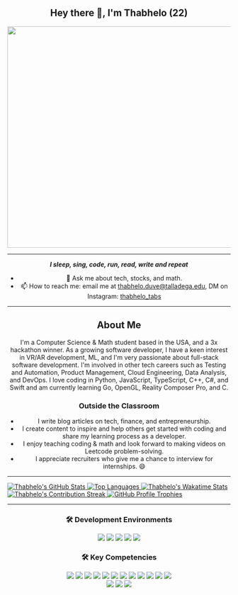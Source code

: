 <div align="center">
    <h2> Hey there 👋, I'm Thabhelo (22) </h2>
    <img src="https://github.com/Thabhelo/thabhelo/assets/50872400/7ee7568e-acec-4ad0-93cd-42866f6d779d" height="500" width="600">
    <hr>
    <p><b><i> I sleep, sing, code, run, read, write and repeat </i></b></p>
    <ul>
        <li>💬 Ask me about tech, stocks, and math.</li>
        <li>📫 How to reach me: email me at <a href="mailto:thabhelo.duve@talladega.edu">thabhelo.duve@talladega.edu</a>, DM on Instagram: <a href="https://instagram.com/thabhelo_tabs">thabhelo_tabs</a></li>
    </ul>
    <hr>
</div> 
<div align="center">
    <h2>About Me</h2>
    <p>I'm a Computer Science & Math student based in the USA, and a 3x hackathon winner. As a growing software developer, I have a keen interest in VR/AR development, ML, and I'm very passionate about full-stack software development. I'm involved in other tech careers such as Testing and Automation, Product Management, Cloud Engineering, Data Analysis, and DevOps. I love coding in Python, JavaScript, TypeScript, C++, C#, and Swift and am currently learning Go, OpenGL, Reality Composer Pro, and C.</p>
    <h3>Outside the Classroom</h3>
    <ul>
        <li>I write blog articles on tech, finance, and entrepreneurship.</li>
        <li>I create content to inspire and help others get started with coding and share my learning process as a developer.</li>
        <li>I enjoy teaching coding & math and look forward to making videos on Leetcode problem-solving.</li>
        <li>I appreciate recruiters who give me a chance to interview for internships. 😄</li>
    </ul>
</div>
<hr>
<div>
    <a href="https://github.com/anuraghazra/github-readme-stats">
        <img src="https://github-readme-stats.vercel.app/api?username=thabhelo&show_icons=true&theme=dark" alt="Thabhelo's GitHub Stats">
    </a>
    <a href="https://github.com/anuraghazra/github-readme-stats">
        <img src="https://github-readme-stats.vercel.app/api/top-langs/?username=thabhelo&theme=dark&layout=compact" alt="Top Languages">
    </a>
    <a href="https://wakatime.com/@thabhelo">
        <img src="https://github-readme-stats.vercel.app/api/wakatime?username=thabhelo&theme=radical" alt="Thabhelo's Wakatime Stats">
    </a>
    <a href="https://github.com/DenverCoder1/github-readme-streak-stats">
        <img src="https://github-readme-streak-stats.herokuapp.com/?user=thabhelo&theme=radical" alt="Thabhelo's Contribution Streak">
    </a>    
    <a href="https://github.com/ryo-ma/github-profile-trophy">
        <img src="https://github-profile-trophy.vercel.app/?username=thabhelo&theme=dracula" alt="GitHub Profile Trophies">
    </a>
</div>
<hr>
<div align="center">
    <h3>🛠️ Development Environments</h3>
    <img src="https://img.shields.io/badge/-Visual%20Studio%20Code-007ACC?style=flat-square&logo=visual-studio-code&logoColor=white">
    <img src="https://img.shields.io/badge/-Docker-2496ED?style=flat-square&logo=Docker&logoColor=white">
    <img src="https://img.shields.io/badge/-Windows-0078D6?style=flat-square&logo=windows&logoColor=white">
    <img src="https://img.shields.io/badge/-Linux-FCC624?style=flat-square&logo=linux&logoColor=black">
    <img src="https://img.shields.io/badge/-Mac-000000?style=flat-square&logo=apple&logoColor=white">
</div>
<div align="center">
    <h3>🛠️ Key Competencies</h3>
    <img src="https://img.shields.io/badge/-Python-3776AB?style=flat-square&logo=Python&logoColor=white">
    <img src="https://img.shields.io/badge/-HTML5-E34F26?style=flat-square&logo=html5&logoColor=white">
    <img src="https://img.shields.io/badge/-CSS3-1572B6?style=flat-square&logo=css3&logoColor=white">
    <img src="https://img.shields.io/badge/-JavaScript-F7DF1E?style=flat-square&logo=javascript&logoColor=black">
    <img src="https://img.shields.io/badge/-Dart-0175C2?style=flat-square&logo=dart&logoColor=white">
    <img src="https://img.shields.io/badge/-JSON-000000?style=flat-square&logo=json&logoColor=white">
    <img src="https://img.shields.io/badge/-YAML-000000?style=flat-square&logo=yaml&logoColor=white">
    <img src="https://img.shields.io/badge/-TSQL-000000?style=flat-square&logo=tsql&logoColor=white">
    <img src="https://img.shields.io/badge/-C++-00599C?style=flat-square&logo=cplusplus&logoColor=white">
    <img src="https://img.shields.io/badge/-Markdown-000000?style=flat-square&logo=markdown&logoColor=white">
    <img src="https://img.shields.io/badge/-TypeScript-007ACC?style=flat-square&logo=typescript&logoColor=white">
    <img src="https://img.shields.io/badge/-XML-000000?style=flat-square&logo=xml&logoColor=white">
</div>
<div align="center">
    <img src="https://img.shields.io/badge/-Git-F05032?style=flat-square&logo=git&logoColor=white">
    <img src="https://img.shields.io/badge/-Bash-4EAA25?style=flat-square&logo=gnu-bash&logoColor=white">
    <img src="https://img.shields.io/badge/-SVG-FFB13B?style=flat-square&logo=svg&logoColor=white">
</div>
